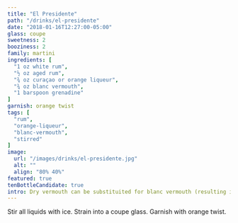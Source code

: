 ```yaml
---
title: "El Presidente"
path: "/drinks/el-presidente"
date: "2018-01-16T12:27:00-05:00"
glass: coupe
sweetness: 2
booziness: 2
family: martini
ingredients: [
  "1 oz white rum",
  "½ oz aged rum",
  "¾ oz curaçao or orange liqueur",
  "¾ oz blanc vermouth",
  "1 barspoon grenadine"
]
garnish: orange twist
tags: [
  "rum",
  "orange-liqueur",
  "blanc-vermouth",
  "stirred"
]
image:
  url: "/images/drinks/el-presidente.jpg"
  alt: ""
  align: "80% 40%"
featured: true
tenBottleCandidate: true
intro: Dry vermouth can be substituited for blanc vermouth (resulting in a slightly dryer drink, naturally).
---
```

Stir all liquids with ice. Strain into a coupe glass. Garnish with orange twist.
